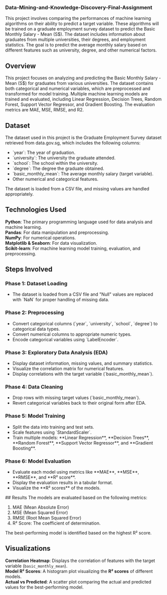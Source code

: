 ### Data-Mining-and-Knowledge-Discovery-Final-Assignment


This project involves comparing the performances of machine learning algorithms on their ability to predict a target variable. These algorithms will be trained on a graduate employment survey dataset to predict the Basic Monthly Salary - Mean (S$). The dataset includes information about graduates from multiple universities, their degrees, and employment statistics. The goal is to predict the average monthly salary based on different features such as university, degree, and other numerical factors.

## Overview

This project focuses on analyzing and predicting the Basic Monthly Salary - Mean (S$) for graduates from various universities. The dataset contains both categorical and numerical variables, which are preprocessed and transformed for model training. Multiple machine learning models are trained and evaluated, including Linear Regression, Decision Trees, Random Forest, Support Vector Regressor, and Gradient Boosting. The evaluation metrics are MAE, MSE, RMSE, and R2. 

## Dataset 
The dataset used in this project is the Graduate Employment Survey dataset retrieved from data.gov.sg, which includes the following columns:
<ul>
 <li>`year`: The year of graduation. </li>

 <li>`university`: The university the graduate attended. </li>

 <li>`school`: The school within the university. </li>

 <li>`degree`: The degree the graduate obtained. </li>

 <li>`basic_monthly_mean`: The average monthly salary (target variable). </li>

 <li>Other numerical and categorical features. </li>
</ul>

The dataset is loaded from a CSV file, and missing values are handled appropriately. 

## Technologies Used

**Python**: The primary programming language used for data analysis and machine learning. <br/>
**Pandas**: For data manipulation and preprocessing. <br/>
**NumPy**: For numerical operations. <br/>
**Matplotlib & Seaborn**: For data visualization. <br/>
**Scikit-learn**: For machine learning model training, evaluation, and preprocessing. <br/>

## Steps Involved

### Phase 1: Dataset Loading
<ul>
 <li>The dataset is loaded from a CSV file and "Null" values are replaced with `NaN` for proper handling of missing data.</li>
</ul>

### Phase 2: Preprocessing
<ul>
  <li>Convert categorical columns (`year`, `university`, `school`, `degree`) to categorical data types.</li>
  <li>Convert numerical columns to appropriate numeric types.</li>
  <li>Encode categorical variables using `LabelEncoder`.</li>
</ul>

### Phase 3: Exploratory Data Analysis (EDA)
<ul>
  <li>Display dataset information, missing values, and summary statistics.</li>
  <li>Visualize the correlation matrix for numerical features.</li>
  <li>Display correlations with the target variable (`basic_monthly_mean`).</li>
</ul>

### Phase 4: Data Cleaning
<ul>
  <li>Drop rows with missing target values (`basic_monthly_mean`).</li>
  <li>Revert categorical variables back to their original form after EDA.</li>
</ul>

### Phase 5: Model Training
<ul>
  <li>Split the data into training and test sets.</li>
  <li>Scale features using `StandardScaler`.</li>
  <li>Train multiple models: **Linear Regression**, **Decision Trees**, **Random Forest**, **Support Vector Regressor**, and **Gradient Boosting**.</li>
</ul>

### Phase 6: Model Evaluation
<ul>
 <li>Evaluate each model using metrics like **MAE**, **MSE**, **RMSE**, and **R² score**.</li>
 <li>Display the evaluation results in a tabular format.</li>
 <li>Visualize the **R² scores** of the models.</li>
</ul>
## Results
The models are evaluated based on the following metrics:
</br>
<ol>
  <li>MAE (Mean Absolute Error)</li>
  <li>MSE (Mean Squared Error)</li>
  <li>RMSE (Root Mean Squared Error)</li>
  <li>R² Score: The coefficient of determination.</li>
</ol>
The best-performing model is identified based on the highest R² score.

## Visualizations
**Correlation Heatmap**: Displays the correlation of features with the target variable (`basic_monthly_mean`). <br/>
**Model R² Scores**: A histogram plot visualizing the **R² scores** of different models. <br/>
**Actual vs Predicted**: A scatter plot comparing the actual and predicted values for the best-performing model. <br/>
